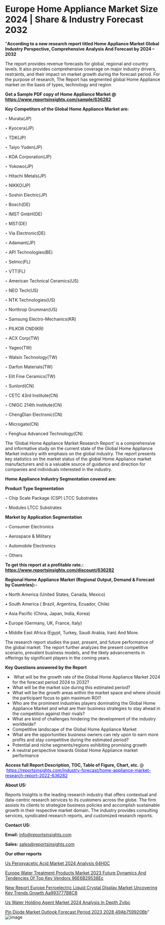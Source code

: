 # Europe Home Appliance Market Size 2024 | Share & Industry Forecast 2032

"<strong>According to a new research report titled Home Appliance Market Global Industry Perspective, Comprehensive Analysis And Forecast by 2024 – 2032</strong>

The report provides revenue forecasts for global, regional and country levels. It also provides comprehensive coverage on major industry drivers, restraints, and their impact on market growth during the forecast period. For the purpose of research, The Report has segmented global Home Appliance market on the basis of types, technology and region

<strong>Get a Sample PDF copy of Home Appliance Market </strong><strong>@<a href=https://www.reportsinsights.com/sample/636282 style=color:#0000ff;> https://www.reportsinsights.com/sample/636282</a></strong></font>

<strong>Key Competitors of the Global Home Appliance Market are:</strong>

‣ Murata(JP)

‣ Kyocera(JP)

‣ TDK(JP)

‣ Taiyo Yuden(JP)

‣ KOA Corporation(JP)

‣ Yokowo(JP)

‣ Hitachi Metals(JP)

‣ NIKKO(JP)

‣ Soshin Electric(JP)

‣ Bosch(DE)

‣ IMST GmbH(DE)

‣ MST(DE)

‣ Via Electronic(DE)

‣ Adamant(JP)

‣ API Technologies(BE)

‣ Selmic(FL)

‣ VTT(FL)

‣ American Technical Ceramics(US)

‣ NEO Tech(US)

‣ NTK Technologies(US)

‣ Northrop Grumman(US)

‣ Samsung Electro-Mechanics(KR)

‣ PILKOR CND(KR)

‣ ACX Corp(TW)

‣ Yageo(TW)

‣ Walsin Technology(TW)

‣ Darfon Materials(TW)

‣ Elit Fine Ceramics(TW)

‣ Sunlord(CN)

‣ CETC 43rd Institute(CN)

‣ CNIGC 214th Institute(CN)

‣ ChengDian Electronic(CN)

‣ Microgate(CN)

‣ Fenghua Advanced Technology(CN)

The ‘Global Home Appliance Market Research Report’ is a comprehensive and informative study on the current state of the Global Home Appliance Market industry with emphasis on the global industry. The report presents key statistics on the market status of the global Home Appliance market manufacturers and is a valuable source of guidance and direction for companies and individuals interested in the industry.

<strong>Home Appliance Industry Segmentation covered are:</strong>

<strong>Product Type Segmentation</strong>

‣    Chip Scale Package (CSP) LTCC Substrates

‣ Modules LTCC Substrates

<strong>Market by Application Segmentation</strong>

‣   Consumer Electronics

‣ Aerospace & Military

‣ Automobile Electronics

‣ Others

<strong>To get this report at a profitable rate.: <a href=https://www.reportsinsights.com/discount/636282 style=color:#0000ff;>https://www.reportsinsights.com/discount/636282</a></strong></font>

<strong>Regional Home Appliance Market (Regional Output, Demand &amp; Forecast by Countries):-</strong>

• North America (United States, Canada, Mexico)

• South America ( Brazil, Argentina, Ecuador, Chile)

• Asia Pacific (China, Japan, India, Korea)

• Europe (Germany, UK, France, Italy)

• Middle East Africa (Egypt, Turkey, Saudi Arabia, Iran) And More.

The research report studies the past, present, and future performance of the global market. The report further analyzes the present competitive scenario, prevalent business models, and the likely advancements in offerings by significant players in the coming years.

<strong>Key Questions answered by the Report</strong>
<ul>
  <li> What will be the growth rate of the Global Home Appliance Market 2024 for the forecast period 2024 to 2032?</li>
  <li>What will be the market size during this estimated period?</li>
  <li>What will be the growth areas within the market space and where should the participant focus to gain maximum ROI?</li>
  <li>Who are the prominent industries players dominating the Global Home Appliance Market and what are their business strategies to stay ahead in the competition against their rivals?</li>
  <li>What are kind of challenges hindering the development of the industry worldwide?</li>
  <li>Competitive landscape of the Global Home Appliance Market</li>
  <li>What are the opportunities business owners can rely upon to earn more profits and stay competitive during the estimated period?</li>
  <li>Potential and niche segments/regions exhibiting promising growth</li>
  <li>A neutral perspective towards Global Home Appliance market performance</li>
</ul>
<strong>Access full Report Description, TOC, Table of Figure, Chart, etc. </strong>@  <a href=https://reportsinsights.com/industry-forecast/home-appliance-market-research-report-2022-636282 style=color:#0000ff;>https://reportsinsights.com/industry-forecast/home-appliance-market-research-report-2022-636282</a></font>

<strong><strong>About US</strong>:</strong>

Reports Insights is the leading research industry that offers contextual and data-centric research services to its customers across the globe. The firm assists its clients to strategize business policies and accomplish sustainable growth in their respective market domain. The industry provides consulting services, syndicated research reports, and customized research reports.

<strong>Contact US:</strong>

<p class=""""><b>Email:</b> <a href=mailto:info@reportsinsights.com>info@reportsinsights.com</a></p>
<p class=""""><b>Sales:</b> <a href=mailto:sales@reportsinsights.com>sales@reportsinsights.com</a></p>

<strong>Our other reports</strong>

<a href=https://www.linkedin.com/pulse/us-peroxyacetic-acid-market-2024-analysis-64h0c/>Us Peroxyacetic Acid Market 2024 Analysis 64H0C</a>

<a href=https://medium.com/@swatiga40/europe-water-treatment-products-market-2023-future-dynamics-and-tendencies-of-top-key-vendors-96e6b29538ec>Europe Water Treatment Products Market 2023 Future Dynamics And Tendencies Of Top Key Vendors 96E6B29538Ec</a>

<a href=https://medium.com/@a86515711/new-report-europe-ferroelectric-liquid-crystal-display-market-uncovering-key-trends-growth-aa993777b8c8>New Report Europe Ferroelectric Liquid Crystal Display Market Uncovering Key Trends Growth Aa993777B8C8</a>

<a href=https://www.linkedin.com/pulse/us-water-holding-agent-market-2024-analysis-in-depth-zvibc/>Us Water Holding Agent Market 2024 Analysis In Depth Zvibc</a>

<a href=https://medium.com/@anuragakarte041/pin-diode-market-outlook-forecast-period-2023-2028-49ab759920bb>Pin Diode Market Outlook Forecast Period 2023 2028 49Ab759920Bb</a>"
![image](https://github.com/daminid12/RImarketresearch/assets/158430485/52dcc458-2c7d-45ea-a53c-19e9389cbd36)
